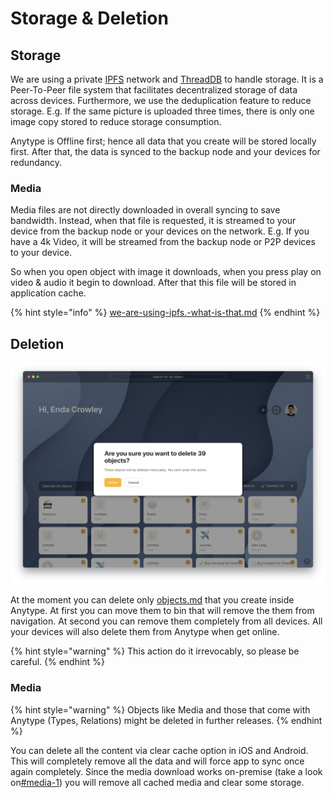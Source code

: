 # Storage & Deletion

## Storage

We are using a private [IPFS](https://docs.ipfs.io/concepts/what-is-ipfs/) network and [ThreadDB](https://docs.textile.io/threads/) to handle storage. It is a Peer-To-Peer file system that facilitates decentralized storage of data across devices. Furthermore, we use the deduplication feature to reduce storage. E.g. If the same picture is uploaded three times, there is only one image copy stored to reduce storage consumption.

Anytype is Offline first; hence all data that you create will be stored locally first. After that, the data is synced to the backup node and your devices for redundancy.&#x20;

### Media

Media files are not directly downloaded in overall syncing to save bandwidth. Instead, when that file is requested, it is streamed to your device from the backup node or your devices on the network. E.g. If you have a 4k Video, it will be streamed from the backup node or P2P devices to your device.

So when you open object with  image it downloads, when you press play on video & audio it begin to download. After that this file will be stored in application cache.

{% hint style="info" %}
[we-are-using-ipfs.-what-is-that.md](../faqs/we-are-using-ipfs.-what-is-that.md "mention")
{% endhint %}

## Deletion

![](<../.gitbook/assets/Screenshot 2021-11-02 at 16.25.23.png>)

At the moment you can delete only [objects.md](../fundamentals/objects.md "mention") that you create inside Anytype. At first you can move them to bin that will remove the them from navigation. At second you can remove them completely from all devices. All your devices will  also delete them from Anytype when get online.&#x20;

{% hint style="warning" %}
This action do it irrevocably, so please be careful.&#x20;
{% endhint %}

### Media

{% hint style="warning" %}
Objects like Media and those that come with Anytype (Types, Relations) might be deleted in further releases.
{% endhint %}

You can delete all the content via clear cache option in iOS and Android. This will completely remove all the data and will force app to sync once again completely. Since the media download works on-premise (take a look on[#media-1](storage-and-deletion.md#media-1 "mention")) you will remove all cached media and clear some storage.
